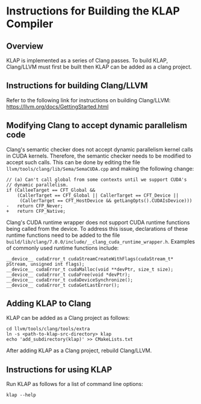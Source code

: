 
# Instructions for Building the KLAP Compiler

## Overview

KLAP is implemented as a series of Clang passes. To build KLAP, Clang/LLVM must first be built then KLAP can be added as a clang project.

## Instructions for building Clang/LLVM

Refer to the following link for instructions on building Clang/LLVM: https://llvm.org/docs/GettingStarted.html

## Modifying Clang to accept dynamic parallelism code

Clang's semantic checker does not accept dynamic parallelism kernel calls in CUDA kernels. Therefore, the semantic checker needs to be modified to accept such calls. This can be done by editing the file `llvm/tools/clang/lib/Sema/SemaCUDA.cpp` and making the following change:

```
// (a) Can't call global from some contexts until we support CUDA's
// dynamic parallelism.
if (CalleeTarget == CFT_Global &&
    (CallerTarget == CFT_Global || CallerTarget == CFT_Device ||
     (CallerTarget == CFT_HostDevice && getLangOpts().CUDAIsDevice)))
-   return CFP_Never;
+   return CFP_Native;
```

Clang's CUDA runtime wrapper does not support CUDA runtime functions being called from the device. To address this issue, declarations of these runtime functions need to be added to the file `build/lib/clang/7.0.0/include/__clang_cuda_runtime_wrapper.h`. Examples of commonly used runtime functions include:

```
__device__ cudaError_t cudaStreamCreateWithFlags(cudaStream_t* pStream, unsigned int flags);
__device__ cudaError_t cudaMalloc(void **devPtr, size_t size);
__device__ cudaError_t cudaFree(void *devPtr);
__device__ cudaError_t cudaDeviceSynchronize();
__device__ cudaError_t cudaGetLastError();
```

## Adding KLAP to Clang

KLAP can be added as a Clang project as follows:

```
cd llvm/tools/clang/tools/extra
ln -s <path-to-klap-src-directory> klap
echo 'add_subdirectory(klap)' >> CMakeLists.txt
```

After adding KLAP as a Clang project, rebuild Clang/LLVM.

## Instructions for using KLAP

Run KLAP as follows for a list of command line options:

```
klap --help
```

